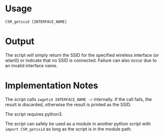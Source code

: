 # Usage
`CSM_getssid [INTERFACE_NAME]`

# Output
The script will simply return the SSID for the specified wireless interface (or wlan0) or indicate that no SSID is connected. Failure can also occur due to an invalid interface name.

# Implementation Notes
The script calls `iwgetid INTERFACE_NAME -r` internally. If the call fails, the result is discarded, otherwise the result is printed as the SSID.

The script requires python3.

The script can safely be used as a module in another python script with `import CSM_getssid` as long as the script is in the module path.
